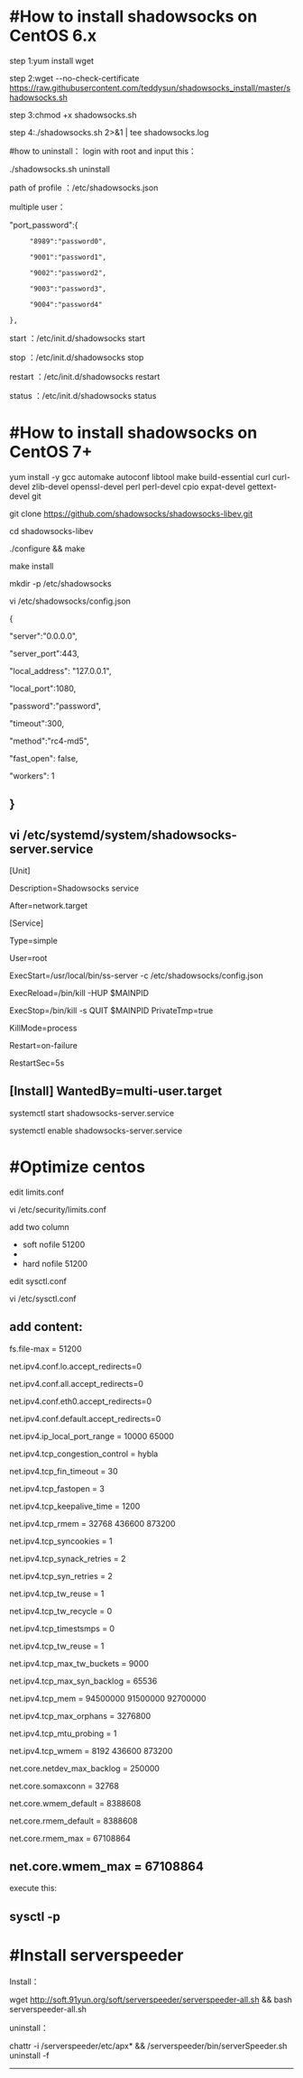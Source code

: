 #How to install shadowsocks on CentOS 6.x
================================================
step 1:yum install wget 

step 2:wget --no-check-certificate https://raw.githubusercontent.com/teddysun/shadowsocks_install/master/shadowsocks.sh

step 3:chmod +x shadowsocks.sh

step 4:./shadowsocks.sh 2>&1 | tee shadowsocks.log

#how to uninstall：
login with root and input this：

./shadowsocks.sh uninstall

path of profile ：/etc/shadowsocks.json


multiple user：

 "port_password":{
 
         "8989":"password0",
         
         "9001":"password1",
         
         "9002":"password2",
         
         "9003":"password3",
         
         "9004":"password4"
         
    },

start ：/etc/init.d/shadowsocks start

stop ：/etc/init.d/shadowsocks stop

restart ：/etc/init.d/shadowsocks restart

status ：/etc/init.d/shadowsocks status


#How to install shadowsocks on CentOS 7+
=====================================================
yum install -y gcc automake autoconf libtool make build-essential curl curl-devel zlib-devel openssl-devel perl perl-devel cpio expat-devel gettext-devel git

git clone https://github.com/shadowsocks/shadowsocks-libev.git

cd shadowsocks-libev

./configure && make

make install

mkdir -p /etc/shadowsocks

vi /etc/shadowsocks/config.json

{

 "server":"0.0.0.0",
 
 "server_port":443,
 
 "local_address": "127.0.0.1",
 
 "local_port":1080,
 
 "password":"password",
 
 "timeout":300,
 
 "method":"rc4-md5",
 
 "fast_open": false,
 
 "workers": 1
 
}
-------------------------------------------------------
vi /etc/systemd/system/shadowsocks-server.service
-------------------------------------------------------
[Unit]

Description=Shadowsocks service

After=network.target


[Service]

Type=simple

User=root

ExecStart=/usr/local/bin/ss-server -c /etc/shadowsocks/config.json

ExecReload=/bin/kill -HUP $MAINPID

ExecStop=/bin/kill -s QUIT $MAINPID PrivateTmp=true

KillMode=process

Restart=on-failure

RestartSec=5s


[Install]
WantedBy=multi-user.target
-------------------

systemctl start shadowsocks-server.service

systemctl enable shadowsocks-server.service



#Optimize centos
======================================================

edit limits.conf

vi /etc/security/limits.conf

add two column

* soft nofile 51200
* 
* hard nofile 51200

edit sysctl.conf

vi /etc/sysctl.conf

add content:
----------------------------------------------
fs.file-max = 51200

net.ipv4.conf.lo.accept_redirects=0

net.ipv4.conf.all.accept_redirects=0

net.ipv4.conf.eth0.accept_redirects=0

net.ipv4.conf.default.accept_redirects=0

net.ipv4.ip_local_port_range = 10000 65000

net.ipv4.tcp_congestion_control = hybla

net.ipv4.tcp_fin_timeout = 30

net.ipv4.tcp_fastopen = 3

net.ipv4.tcp_keepalive_time = 1200

net.ipv4.tcp_rmem  = 32768 436600 873200

net.ipv4.tcp_syncookies = 1

net.ipv4.tcp_synack_retries = 2

net.ipv4.tcp_syn_retries = 2

net.ipv4.tcp_tw_reuse = 1

net.ipv4.tcp_tw_recycle = 0

net.ipv4.tcp_timestsmps = 0

net.ipv4.tcp_tw_reuse = 1

net.ipv4.tcp_max_tw_buckets = 9000

net.ipv4.tcp_max_syn_backlog = 65536

net.ipv4.tcp_mem = 94500000 91500000 92700000

net.ipv4.tcp_max_orphans = 3276800

net.ipv4.tcp_mtu_probing = 1

net.ipv4.tcp_wmem = 8192 436600 873200

net.core.netdev_max_backlog = 250000

net.core.somaxconn = 32768

net.core.wmem_default = 8388608

net.core.rmem_default = 8388608

net.core.rmem_max = 67108864

net.core.wmem_max = 67108864
---------------------------------------------

execute this:

sysctl -p
----------------------------------------------

#Install serverspeeder
=========================================================
Install：

wget http://soft.91yun.org/soft/serverspeeder/serverspeeder-all.sh && bash serverspeeder-all.sh

uninstall：

chattr -i /serverspeeder/etc/apx* && /serverspeeder/bin/serverSpeeder.sh uninstall -f

------------------------------------------------
